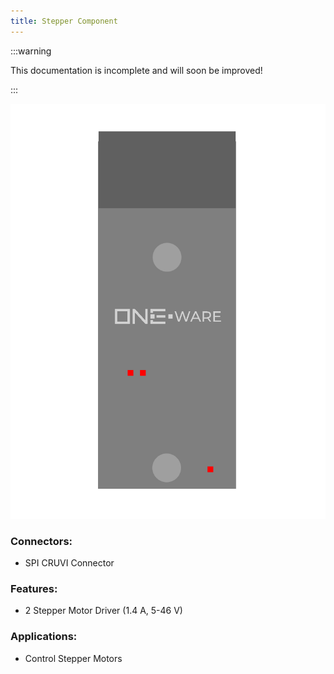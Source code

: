 ```yaml
---
title: Stepper Component
---
```


:::warning

This documentation is incomplete and will soon be improved!

:::

![Stepper Component](img/Component_Stepper.png)

### Connectors:
-	SPI CRUVI Connector

### Features: 
-	2 Stepper Motor Driver (1.4 A, 5-46 V)

### Applications: 
-	Control Stepper Motors



